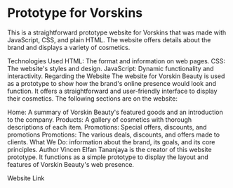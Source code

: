 

# Prototype for Vorskins

This is a straightforward prototype website for Vorskins that was made with JavaScript, CSS, and plain HTML. The website offers details about the brand and displays a variety of cosmetics.

Technologies Used
HTML: The format and information on web pages.
CSS: The website's styles and design.
JavaScript: Dynamic functionality and interactivity.
Regarding the Website
The website for Vorskin Beauty is used as a prototype to show how the brand's online presence would look and function. It offers a straightforward and user-friendly interface to display their cosmetics. The following sections are on the website:

Home: A summary of Vorskin Beauty's featured goods and an introduction to the company.
Products: A gallery of cosmetics with thorough descriptions of each item.
Promotions: Special offers, discounts, and promotions
Promotions: The various deals, discounts, and offers made to clients.
What We Do: information about the brand, its goals, and its core principles.
Author
Vincen Elfan Tananjaya is the creator of this website prototype. It functions as a simple prototype to display the layout and features of Vorskin Beauty's web presence.


Website Link
